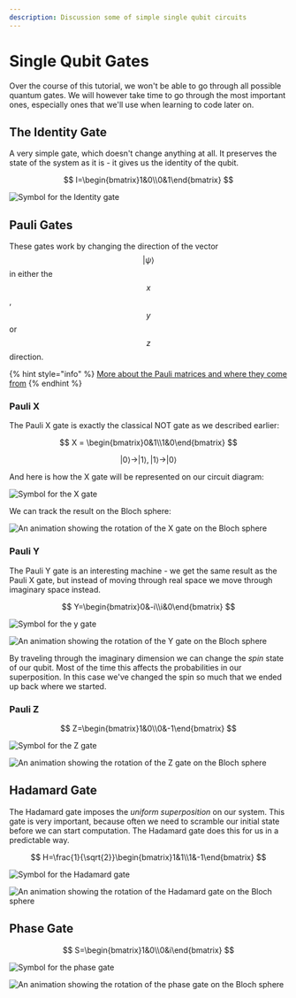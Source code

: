```yaml
---
description: Discussion some of simple single qubit circuits
---
```


# Single Qubit Gates

Over the course of this tutorial, we won't be able to go through all possible quantum gates. We will however take time to go through the most important ones, especially ones that we'll use when learning to code later on.

## The Identity Gate

A very simple gate, which doesn't change anything at all. It preserves the state of the system as it is - it gives us the identity of the qubit.

$$
I=\begin{bmatrix}1&0\\0&1\end{bmatrix}
$$

![Symbol for the Identity gate](../.gitbook/assets/image%20%285%29.png)



## Pauli Gates

These gates work by changing the direction of the vector $$|\psi\rangle$$ in either the $$x$$, $$y$$ or $$z$$ direction.

{% hint style="info" %}
[More about the Pauli matrices and where they come from](https://en.wikiversity.org/wiki/Pauli_matrices)
{% endhint %}

### Pauli X

The Pauli X gate is exactly the classical NOT gate as we described earlier:

$$
X = \begin{bmatrix}0&1\\1&0\end{bmatrix}
$$

$$
|0\rangle \rightarrow |1\rangle, |1\rangle \rightarrow|0\rangle
$$

And here is how the X gate will be represented on our circuit diagram:

![Symbol for the X gate](../.gitbook/assets/image%20%2813%29.png)

We can track the result on the Bloch sphere:

![An animation showing the rotation of the X gate on the Bloch sphere](../.gitbook/assets/5d908427a5654129b4cf14f53a2f8f26x_bloch.gif)

### Pauli Y

The Pauli Y gate is an interesting machine - we get the same result as the Pauli X gate, but instead of moving through real space we move through imaginary space instead.

$$
Y=\begin{bmatrix}0&-i\\i&0\end{bmatrix}
$$

![Symbol for the y gate](../.gitbook/assets/image%20%283%29.png)

![An animation showing the rotation of the Y gate on the Bloch sphere](../.gitbook/assets/bc3a4d2390564bc09fe4dab0e6475561y_bloch.gif)

By traveling through the imaginary dimension we can change the _spin_ state of our qubit. Most of the time this affects the probabilities in our superposition. In this case we've changed the spin so much that we ended up back where we started.

### Pauli Z



$$
Z=\begin{bmatrix}1&0\\0&-1\end{bmatrix}
$$

![Symbol for the Z gate](../.gitbook/assets/image%20%288%29.png)

![An animation showing the rotation of the Z gate on the Bloch sphere](../.gitbook/assets/80823b8202d44bfcbc0ee29058a20929z_bloch.gif)

## Hadamard Gate

The Hadamard gate imposes the _uniform superposition_ on our system. This gate is very important, because often we need to scramble our initial state before we can start computation. The Hadamard gate does this for us in a predictable way.

$$
H=\frac{1}{\sqrt{2}}\begin{bmatrix}1&1\\1&-1\end{bmatrix}
$$

![Symbol for the Hadamard gate](../.gitbook/assets/image%20%282%29.png)

![An animation showing the rotation of the Hadamard gate on the Bloch sphere](../.gitbook/assets/ffbc26fc17d7425e80209112134951ffh_bloch.gif)

## Phase Gate

$$
S=\begin{bmatrix}1&0\\0&i\end{bmatrix}
$$

![Symbol for the phase gate](../.gitbook/assets/image%20%2812%29.png)

![An animation showing the rotation of the phase gate on the Bloch sphere](../.gitbook/assets/29cf0d32dc724cf8bc4cd3a6f2a1866bs_bloch.gif)

